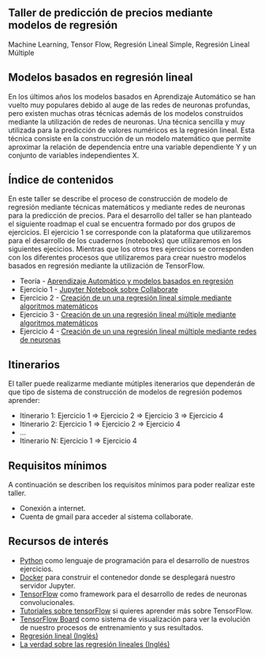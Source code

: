 ## Taller de predicción de precios mediante modelos de regresión

Machine Learning, Tensor Flow, Regresión Lineal Simple, Regresión Lineal Múltiple

## Modelos basados en regresión lineal

En los últimos años los modelos basados en Aprendizaje Automático se han vuelto muy populares debido al auge de las redes de neuronas profundas, pero existen muchas otras técnicas además de los modelos construidos mediante la utilización de redes de neuronas. Una técnica sencilla y muy utilizada para la predicción de valores numéricos es la regresión lineal. Esta técnica consiste en la construcción de un modelo matemático que permite aproximar la relación de dependencia entre una variable dependiente Y y un conjunto de variables independientes X. 

## Índice de contenidos

En este taller se describe el proceso de construcción de modelo de regresión mediante técnicas matemáticos y mediante redes de neuronas para la predicción de precios. Para el desarrollo del taller se han planteado el siguiente roadmap el cual se encuentra formado por dos grupos de ejercicios. El ejercicio 1 se corresponde con la plataforma que utilizaremos para el desarrollo de los cuadernos (notebooks) que utilizaremos en los siguientes ejecicios. Mientras que los otros tres ejercicios se corresponden con los diferentes procesos que utilizaremos para crear nuestro modelos basados en regresión mediante la utilización de TensorFlow. 

* Teoría - [Aprendizaje Automático y modelos basados en regresión](./slides.pdf)
* Ejercicio 1 - [Jupyter Notebook sobre Collaborate](./exercises/exercise_1.md)
* Ejercicio 2 - [Creación de un una regresión lineal simple mediante algoritmos matemáticos](./exercises/exercise_2.md)
* Ejercicio 3 - [Creación de un una regresión lineal múltiple mediante algoritmos matemáticos](./exercises/exercise_3.md)
* Ejercicio 4 - [Creación de un una regresión lineal múltiple mediante redes de neuronas](./exercises/exercise_4.md)

## Itinerarios

El taller puede realizarme mediante mútiples itenerarios que dependerán de que tipo de sistema de construcción de modelos de regresión podemos aprender:

* Itinerario 1: Ejercicio 1 => Ejercicio 2 => Ejercicio 3 => Ejercicio 4
* Itinerario 2: Ejercicio 1 => Ejercicio 2 => Ejercicio 4
* ...
* Itinerario N: Ejercicio 1 => Ejercicio 4

## Requisitos mínimos

A continuación se describen los requisitos mínimos para poder realizar este taller. 

* Conexión a internet.
* Cuenta de gmail para acceder al sistema collaborate. 

## Recursos de interés

- [Python](https://www.python.org/) como lenguaje de programación para el desarrollo de nuestros ejercicios.
- [Docker](https://docs.docker.com/) para construir el contenedor donde se desplegará nuestro servidor Jupyter.
- [TensorFlow](https://www.tensorflow.org/) como framework para el desarrollo de redes de neuronas convolucionales.
- [Tutoriales sobre tensorFlow](https://www.tensorflow.org/tutorials) si quieres aprender más sobre TensorFlow.
- [TensorFlow Board](https://www.tensorflow.org/tensorboard) como sistema de visualización para ver la evolución de nuestro procesos de entrenamiento y sus resultados.
- [Regresión lineal (Inglés)](https://www.stat.cmu.edu/~hseltman/309/Book/chapter9.pdf)
- [La verdad sobre las regresión lineales (Inglés)](http://www.stat.cmu.edu/~cshalizi/TALR/TALR.pdf)
